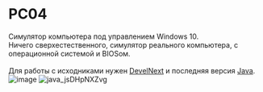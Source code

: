 # PC04
Симулятор компьютера под управлением Windows 10.<br>
Ничего сверхестественного, симулятор реального компьютера, с операционной системой и BIOSом.<br><br>
Для работы с исходниками нужен <a href="http://develnext.org/ru/">DevelNext</a> и последняя версия <a href="https://java.com/ru/download/">Java</a>.
![image](https://user-images.githubusercontent.com/24845145/125671106-8dcc8981-15da-4d59-a87c-16852b2d0ed5.png)
![java_jsDHpNXZvg](https://user-images.githubusercontent.com/24845145/125671110-98cace86-5961-418c-a206-a7c16bf44235.png)


